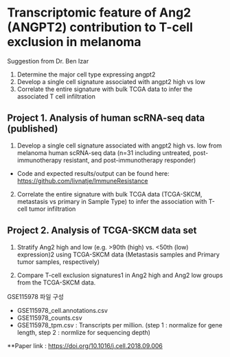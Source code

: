 # Transcriptomic feature of Ang2 (ANGPT2) contribution to T-cell exclusion in melanoma

Suggestion from Dr. Ben Izar
1. Determine the major cell type expressing angpt2
2. Develop a single cell signature associated with angpt2 high vs low 
3. Correlate the entire signature with bulk TCGA data to infer the associated T cell infiltration

## Project 1. Analysis of human scRNA-seq data (published)

1) Develop a single cell signature associated with angpt2 high vs. low from melanoma human scRNA-seq data 
 (n=31 including untreated, post-immunotherapy resistant, and post-immunotherapy responder)
* Code and expected results/output can be found here: https://github.com/livnatje/ImmuneResistance 

2) Correlate the entire signature with bulk TCGA data (TCGA-SKCM, metastasis vs primary in Sample Type) to
infer the association with T-cell tumor infiltration

## Project 2. Analysis of TCGA-SKCM data set

1) Stratify Ang2 high and low (e.g. >90th (high) vs. <50th (low) expression)2 using TCGA-SKCM data 
(Metastasis samples and Primary tumor samples, respectively)

2) Compare T-cell exclusion signatures1 in Ang2 high and Ang2 low groups from the TCGA-SKCM data. 

GSE115978 파일 구성
- GSE115978_cell.annotations.csv
- GSE115978_counts.csv
- GSE115978_tpm.csv : Transcripts per million.
 (step 1 : normalize for gene length, step 2 : normlize for sequencing depth)

**Paper link : https://doi.org/10.1016/j.cell.2018.09.006
